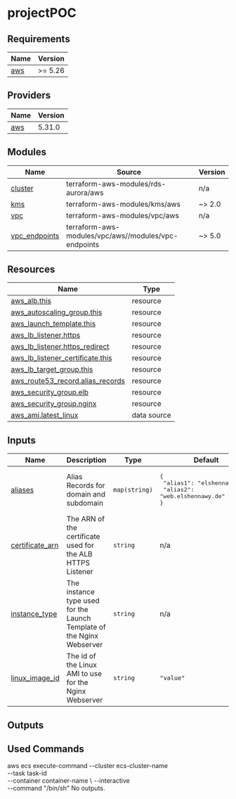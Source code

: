 # projectPOC
## Requirements

| Name | Version |
|------|---------|
| <a name="requirement_aws"></a> [aws](#requirement\_aws) | >= 5.26 |

## Providers

| Name | Version |
|------|---------|
| <a name="provider_aws"></a> [aws](#provider\_aws) | 5.31.0 |

## Modules

| Name | Source | Version |
|------|--------|---------|
| <a name="module_cluster"></a> [cluster](#module\_cluster) | terraform-aws-modules/rds-aurora/aws | n/a |
| <a name="module_kms"></a> [kms](#module\_kms) | terraform-aws-modules/kms/aws | ~> 2.0 |
| <a name="module_vpc"></a> [vpc](#module\_vpc) | terraform-aws-modules/vpc/aws | n/a |
| <a name="module_vpc_endpoints"></a> [vpc\_endpoints](#module\_vpc\_endpoints) | terraform-aws-modules/vpc/aws//modules/vpc-endpoints | ~> 5.0 |

## Resources

| Name | Type |
|------|------|
| [aws_alb.this](https://registry.terraform.io/providers/hashicorp/aws/latest/docs/resources/alb) | resource |
| [aws_autoscaling_group.this](https://registry.terraform.io/providers/hashicorp/aws/latest/docs/resources/autoscaling_group) | resource |
| [aws_launch_template.this](https://registry.terraform.io/providers/hashicorp/aws/latest/docs/resources/launch_template) | resource |
| [aws_lb_listener.https](https://registry.terraform.io/providers/hashicorp/aws/latest/docs/resources/lb_listener) | resource |
| [aws_lb_listener.https_redirect](https://registry.terraform.io/providers/hashicorp/aws/latest/docs/resources/lb_listener) | resource |
| [aws_lb_listener_certificate.this](https://registry.terraform.io/providers/hashicorp/aws/latest/docs/resources/lb_listener_certificate) | resource |
| [aws_lb_target_group.this](https://registry.terraform.io/providers/hashicorp/aws/latest/docs/resources/lb_target_group) | resource |
| [aws_route53_record.alias_records](https://registry.terraform.io/providers/hashicorp/aws/latest/docs/resources/route53_record) | resource |
| [aws_security_group.elb](https://registry.terraform.io/providers/hashicorp/aws/latest/docs/resources/security_group) | resource |
| [aws_security_group.nginx](https://registry.terraform.io/providers/hashicorp/aws/latest/docs/resources/security_group) | resource |
| [aws_ami.latest_linux](https://registry.terraform.io/providers/hashicorp/aws/latest/docs/data-sources/ami) | data source |

## Inputs

| Name | Description | Type | Default | Required |
|------|-------------|------|---------|:--------:|
| <a name="input_aliases"></a> [aliases](#input\_aliases) | Alias Records for domain and subdomain | `map(string)` | <pre>{<br>  "alias1": "elshennawy.de",<br>  "alias2": "web.elshennawy.de"<br>}</pre> | no |
| <a name="input_certificate_arn"></a> [certificate\_arn](#input\_certificate\_arn) | The ARN of the certificate used for the ALB HTTPS Listener | `string` | n/a | yes |
| <a name="input_instance_type"></a> [instance\_type](#input\_instance\_type) | The instance type used for the Launch Template of the Nginx Webserver | `string` | n/a | yes |
| <a name="input_linux_image_id"></a> [linux\_image\_id](#input\_linux\_image\_id) | The id of the Linux AMI to use for the Nginx Webserver | `string` | `"value"` | no |

## Outputs

## Used Commands
aws ecs execute-command --cluster ecs-cluster-name \
    --task task-id \
    --container container-name \ 
    --interactive \
    --command "/bin/sh"
No outputs.